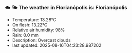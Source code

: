 ### ☁️ 🌤️  The weather in Florianópolis is: Florianópolis

- Temperature: 13.28°C
- On flesh: 13.22°C
- Relative air humidity: 98%
- Rain: 0.0 mm
- Description: Overcast clouds
- last updated: 2025-08-16T04:23:28.987202

